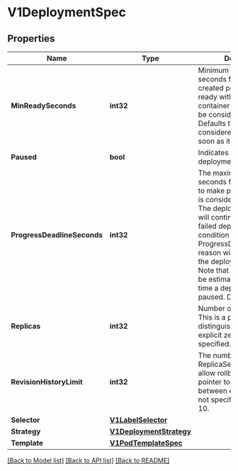 # V1DeploymentSpec

## Properties
Name | Type | Description | Notes
------------ | ------------- | ------------- | -------------
**MinReadySeconds** | **int32** | Minimum number of seconds for which a newly created pod should be ready without any of its container crashing, for it to be considered available. Defaults to 0 (pod will be considered available as soon as it is ready) | [optional] 
**Paused** | **bool** | Indicates that the deployment is paused. | [optional] 
**ProgressDeadlineSeconds** | **int32** | The maximum time in seconds for a deployment to make progress before it is considered to be failed. The deployment controller will continue to process failed deployments and a condition with a ProgressDeadlineExceeded reason will be surfaced in the deployment status. Note that progress will not be estimated during the time a deployment is paused. Defaults to 600s. | [optional] 
**Replicas** | **int32** | Number of desired pods. This is a pointer to distinguish between explicit zero and not specified. Defaults to 1. | [optional] 
**RevisionHistoryLimit** | **int32** | The number of old ReplicaSets to retain to allow rollback. This is a pointer to distinguish between explicit zero and not specified. Defaults to 10. | [optional] 
**Selector** | [**V1LabelSelector**](v1.LabelSelector.md) |  | 
**Strategy** | [**V1DeploymentStrategy**](v1.DeploymentStrategy.md) |  | [optional] 
**Template** | [**V1PodTemplateSpec**](v1.PodTemplateSpec.md) |  | 

[[Back to Model list]](../README.md#documentation-for-models) [[Back to API list]](../README.md#documentation-for-api-endpoints) [[Back to README]](../README.md)


